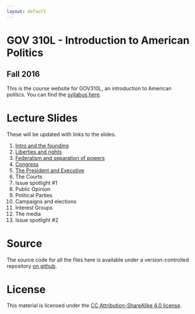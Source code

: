```yaml
---
layout: default 
---
```

# GOV 310L - Introduction to American Politics

## Fall 2016 

This is the course website for GOV310L, an introduction to American politics. You can find the [syllabus here](syllabus/syllabus.pdf "Syllabus").

# Lecture Slides
These will be updated with links to the slides.

1. [Intro and the founding](slides/intro-and-founding.pdf "Introduction and the founding slides")
2. [Liberties and rights](slides/liberties-and-rights.pdf "Civil liberties and rights slides")
3.  [Federalism and separation of powers](slides/federalism.pdf "Federalism and separation of powers slides")
4. [Congress](slides/congress.pdf "Congress slides")
5. [The President and Executive](slides/president-and-executive.pdf "President and Executive slides")
6. The Courts<!-- [The Courts](slides/courts.pdf "The Courts slides") -->
7. Issue spotlight #1 <!-- - [Presidential elections](slides/the-primary-system.pdf "Presidential elections slides") -->
8. Public Opinion<!-- [Public Opinion](slides/public-opinion.pdf "Public opinion slides") -->
9. Political Parties<!-- [Political Parties](slides/political-parties.pdf "Political parties slides") -->
10. Campaigns and elections<!-- [Campaigns and elections](slides/campaigns-and-elections.pdf "Campaigns and elections slides") -->
11. Interest Groups <!-- [Interest groups](slides/interest-groups.pdf "Interest group slides") -->
12. The media <!-- [The media](slides/the-media.pdf "The media slides") -->
13. Issue spotlight #2 <!-- - [Inequality](slides/inequality.pdf "Inequality slides") -->

# Source
The source code for all the files here is available under a version-controlled repository [on github](https://github.com/jabranham/GOV310L).

# License
This material is licensed under the [CC Attribution-ShareAlike 4.0 license](http://creativecommons.org/licenses/by-sa/4.0/).
